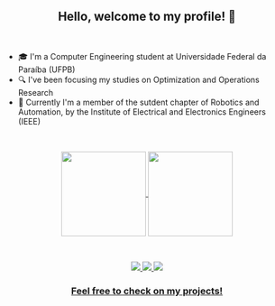 <h2 align="center"> Hello, welcome to my profile! 👋 </h2>
<br>

- 🎓 I'm a Computer Engineering student at Universidade Federal da Paraíba (UFPB)
- 🔍 I've been focusing my studies on Optimization and Operations Research
- 🤖 Currently I'm a member of the sutdent chapter of Robotics and Automation, by the Institute of Electrical and Electronics Engineers (IEEE)

<br>

<p align="center"> 
  <a href="https://github.com/anuraghazra/github-readme-stats">
    <img height="150em" align="center" src="https://github-readme-stats.vercel.app/api?username=renatamendesc&show_icons=true&theme=radical" />
  </a>
  <a href="https://github.com/anuraghazra/convoychat">
    <img height="150em" align="center" src="https://github-readme-stats.vercel.app/api/top-langs/?username=renatamendesc&langs_count=6&theme=radical&layout=compact" />
  </a>
</p>

<br>

<p align="center">
  <a href="https://www.linkedin.com/in/renatamendesc/"><img src="https://img.shields.io/badge/LinkedIn-0077B5?style=for-the-badge&logo=linkedin&logoColor=white"/>
  <a href="https://www.instagram.com/rehmpcampos/"><img src="https://img.shields.io/badge/Instagram-E4405F?style=for-the-badge&logo=instagram&logoColor=white"/>
  <a href="mailto:renatampc0300802@gmail.com"><img src="https://img.shields.io/badge/Gmail-D14836?style=for-the-badge&logo=gmail&logoColor=white"/>
</p> 
    
<h3 align="center"> Feel free to check on my projects! </h3>
